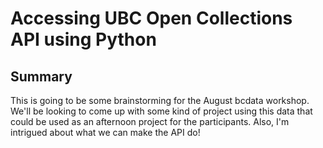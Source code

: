 # Accessing UBC Open Collections API using Python

## Summary

This is going to be some brainstorming for the August bcdata workshop. We'll be
looking to come up with some kind of project using this data that could be used
as an afternoon project for the participants. Also, I'm intrigued about what we
can make the API do!
